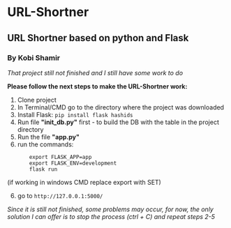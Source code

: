 # URL-Shortner
## URL Shortner based on python and Flask
### By Kobi Shamir

*That project still not finished and I still have some work to do*

**Please follow the next steps to make the URL-Shortner work:**


1. Clone project
2. In Terminal/CMD go to the directory where the project was downloaded
3. Install Flask: ```pip install flask hashids```
4. Run file **"init_db.py"** first - to build the DB with the table in the project directory
5. Run the file **"app.py"**
6. run the commands:
```    
       export FLASK_APP=app
       export FLASK_ENV=development
       flask run
```
(if working in windows CMD replace export with SET)

6. go to ```http://127.0.0.1:5000/```


*Since it is still not finished, some problems may occur, for now, the only solution I can offer is to stop the process (ctrl + C) and repeat steps 2-5*
